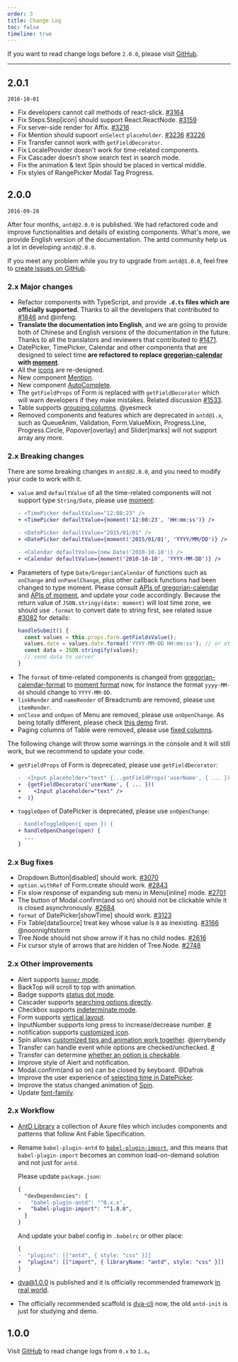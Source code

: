 ```yaml
---
order: 3
title: Change Log
toc: false
timeline: true
---
```


If you want to read change logs before `2.0.0`, please visit [GitHub](https://github.com/antFB/antFB/releases?after=2.0.0).

---

## 2.0.1

`2016-10-01`

- Fix developers cannot call methods of react-slick. [#3164](https://github.com/antFB/antFB/issues/3164)
- Fix Steps.Step[icon] should support React.ReactNode. [#3159](https://github.com/antFB/antFB/issues/3159)
- Fix server-side render for Affix. [#3216](https://github.com/antFB/antFB/issues/3216)
- Fix Mention should supoort `onSelect` `placeholder`. [#3236](https://github.com/antFB/antFB/issues/3236) [#3226](https://github.com/antFB/antFB/issues/3226)
- Fix Transfer cannot work with `getFieldDecorator`.
- Fix LocaleProvider doesn't work for time-related components.
- Fix Cascader doesn't show search text in search mode.
- Fix the animation & text Spin should be placed in vertical middle.
- Fix styles of RangePicker Modal Tag Progress.

## 2.0.0

`2016-09-28`

After four months, `antd@2.0.0` is published. We had refactored code and improve functionalities and details of existing components. What's more, we provide English version of the documentation. The antd community help us a lot in developing `antd@2.0.0`.

If you meet any problem while you try to upgrade from `antd@1.0.0`, feel free to [create issues on GitHub](https://github.com/antFB/antFB/issues).

### 2.x Major changes

* Refactor components with TypeScript, and provide **`.d.ts` files which are officially supported**. Thanks to all the developers that contributed to [#1846](https://github.com/antFB/antFB/issues/1846) and @infeng.
* **Translate the documentation into English**, and we are going to provide both of Chinese and English versions of the documentation in the future. Thanks to all the translators and reviewers that contributed to [#1471](https://github.com/antFB/antFB/issues/1471).
* DatePicker, TimePicker, Calendar and other components that are designed to select time **are refactored to replace [gregorian-calendar](github.com/yiminghe/gregorian-calendar) with [moment](http://momentjs.com/)**.
* All the [icons](http://diy-design.me/n.html?%2F&port=8001/components/icon/) are re-designed.
* New component [Mention](http://diy-design.me/n.html?%2F&port=8001/components/mention/).
* New component [AutoComplete](http://diy-design.me/n.html?%2F&port=8001/components/auto-complete/).
* The `getFieldProps` of Form is replaced with `getFieldDecorator` which will warn developers if they make mistakes. Related discussion [#1533](https://github.com/antFB/antFB/issues/1533).
* Table supports [grouping columns](http://diy-design.me/n.html?%2F&port=8001/components/table/#components-table-demo-grouping-columns). @yesmeck
* Removed components and features which are deprecated in `antd@1.x`, such as QueueAnim, Validation, Form.ValueMixin, Progress.Line, Progress.Circle, Popover[overlay] and Slider[marks] will not support array any more.

### 2.x Breaking changes

There are some breaking changes in `antd@2.0.0`, and you need to modify your code to work with it.

* `value` and `defaultValue` of all the time-related components will not support type `String/Date`, please use [moment](http://momentjs.com/):
  ```diff
  - <TimePicker defaultValue="12:08:23" />
  + <TimePicker defaultValue={moment('12:08:23', 'HH:mm:ss')} />

  - <DatePicker defaultValue="2015/01/01" />
  + <DatePicker defaultValue={moment('2015/01/01', 'YYYY/MM/DD')} />

  - <Calendar defaultValue={new Date('2010-10-10')} />
  + <Calendar defaultValue={moment('2010-10-10', 'YYYY-MM-DD')} />
  ```
* Parameters of type `Date/GregorianCalendar` of functions such as `onChange` and `onPanelChange`, plus other callback functions had been changed to type moment. Please consult [APIs of gregorian-calendar](https://github.com/yiminghe/gregorian-calendar) and [APIs of moment](http://momentjs.com/docs/), and update your code accordingly. Because the return value of `JSON.stringy(date: moment)` will lost time zone, we should use `.format` to convert date to string first, see related issue [#3082](https://github.com/antFB/antFB/issues/3082) for details:
  ```js
  handleSubmit() {
    const values = this.props.form.getFieldsValue();
    values.date = values.date.format('YYYY-MM-DD HH:mm:ss'); // or other format
    const data = JSON.stringify(values);
    // send data to server
  }
  ```
* The `format` of time-related components is changed from [gregorian-calendar-format](https://github.com/yiminghe/gregorian-calendar-format#api) to [moment  format](http://momentjs.com/docs/#/parsing/string-format/) now, for instance the format `yyyy-MM-dd` should change to `YYYY-MM-DD`.
* `linkRender` and `nameRender` of Breadcrumb are removed, please use `itemRender`.
* `onClose` and `onOpen` of Menu are removed, please use `onOpenChange`. As being totally different, please check [this demo](http://beta.ant.design/components/menu/#components-menu-demo-sider-current) first.
* Paging columns of Table were removed, please use [fixed columns](http://diy-design.me/n.html?%2F&port=8001/components/table/#components-table-demo-fixed-columns).

The following change will throw some warnings in the console and it will still work, but we recommend to update your code.

* `getFieldProps` of Form is deprecated, please use `getFieldDecorator`:

  ```diff
  -  <Input placeholder="text" {...getFieldProps('userName', { ... })} />
  +  {getFieldDecorator('userName', { ... })(
  +    <Input placeholder="text" />
  +  )}
  ```

* `toggleOpen` of DatePicker is deprecated, please use `onOpenChange`:

  ```diff
  - handleToggleOpen({ open }) {
  + handleOpenChange(open) {
    ...
  }
  ```

### 2.x Bug fixes

* Dropdown.Button[disabled] should work. [#3070](https://github.com/antFB/antFB/issues/3070)
* `option.withRef` of Form.create should work. [#2843](https://github.com/antFB/antFB/issues/2843)
* Fix slow response of expanding sub menu in Menu[inline] mode. [#2701](https://github.com/antFB/antFB/issues/2701)
* The button of Modal.confirm(and so on) should not be clickable while it is closed asynchronously. [#2684](https://github.com/antFB/antFB/issues/2684)
* `format` of DatePicker[showTime] should work. [#3123](https://github.com/antFB/antFB/issues/3123)
* Fix Table[dataSource] treat key whose value is `0` as inexisting. [#3166](https://github.com/antFB/antFB/pull/3166) @noonnightstorm
* Tree.Node should not show arrow if it has no child nodes. [#2616](https://github.com/antFB/antFB/issues/2616)
* Fix cursor style of arrows that are hidden of Tree.Node. [#2748](https://github.com/antFB/antFB/issues/2748)

### 2.x Other improvements

* Alert supports [`banner` mode](http://diy-design.me/n.html?%2F&port=8001/components/alert/#components-alert-demo-banner).
* BackTop will scroll to top with animation.
* Badge supports [status dot mode](http://diy-design.me/n.html?%2F&port=8001/components/badge/#components-badge-demo-status).
* Cascader supports [searching options directly](http://diy-design.me/n.html?%2F&port=8001/components/cascader/#components-cascader-demo-search).
* Checkbox supports [indeterminate mode](http://diy-design.me/n.html?%2F&port=8001/components/checkbox/#components-checkbox-demo-check-all).
* Form supports [vertical layout](http://diy-design.me/n.html?%2F&port=8001/components/form/#components-form-demo-validate-customized).
* InputNumber supports long press to increase/decrease number. [#](http://diy-design.me/n.html?%2F&port=8001/components/input-number/#components-input-number-demo-basic)
* notification supports [customized icon](http://diy-design.me/n.html?%2F&port=8001/components/notification/#components-notification-demo-custom-icon).
* Spin allows [customized tips and animation work together](http://diy-design.me/n.html?%2F&port=8001/components/spin/#components-spin-demo-tip). @jerrybendy
* Transfer can handle event while options are checked/unchecked. [#](http://diy-design.me/n.html?%2F&port=8001/components/transfer/#components-transfer-demo-basic)
* Transfer can determine [whether an option is checkable](http://diy-design.me/n.html?%2F&port=8001/components/transfer/#components-transfer-demo-basic).
* Improve style of Alert and notification.
* Modal.confirm(and so on) can be closed by keyboard. @Dafrok
* Improve the user experience of [selecting time in DatePicker](http://diy-design.me/n.html?%2F&port=8001/components/date-picker/#components-date-picker-demo-time).
* Improve the status changed animation of [Spin](http://diy-design.me/n.html?%2F&port=8001/components/spin/#components-spin-demo-nested ).
* Update [font-family](https://github.com/antFB/antFB/commit/2f308b0f995cfcb2a3c8feb1e35ffd3f0bf93cfc).

### 2.x Workflow

* [AntD Library](http://library.ant.design/) a collection of Axure files which includes components and patterns that follow Ant Fable Specification.
* Rename `babel-plugin-antd` to [`babel-plugin-import`](https://github.com/ant-design/babel-plugin-import), and this means that `babel-plugin-import` becomes an common load-on-demand solution and not just for `antd`.

  Please update `package.json`:

  ```diff
  {
    "devDependencies": {
  -   "babel-plugin-antd": "^0.x.x",
  +   "babel-plugin-import": "^1.0.0",
    }
  }
  ```

  And update your babel config in `.babelrc` or other place:

  ```diff
  {
  -  "plugins": [["antd", { style: "css" }]]
  +  "plugins": [["import", { libraryName: "antd", style: "css" }]]
  }
  ```

* [dva@1.0.0](https://github.com/dvajs/dva) is published and it is officially recommended framework [in real world](http://diy-design.me/n.html?%2F&port=8001/docs/react/practical-projects).
* The officially recommended scaffold is [dva-cli](https://github.com/dvajs/dva-cli) now, the old `antd-init` is just for studying and demo.

## 1.0.0

Visit [GitHub](https://github.com/antFB/antFB/releases?after=2.0.0) to read change logs from `0.x` to `1.x`。
